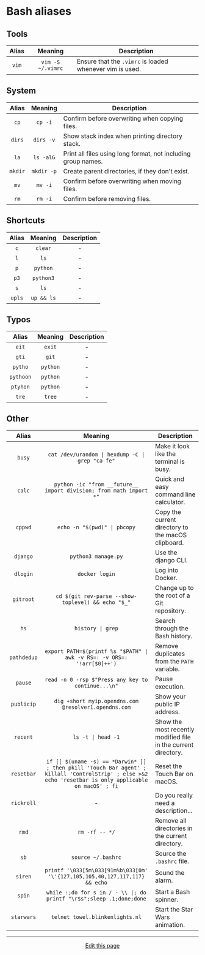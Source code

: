 # Bash aliases

## Tools

| Alias | Meaning | Description |
|:-----:|:-------:|-------------|
| `vim` | `vim -S ~/.vimrc` | Ensure that the `.vimrc` is loaded whenever vim is used. |

## System

| Alias | Meaning | Description |
|:-----:|:-------:|-------------|
| `cp` | `cp -i` | Confirm before overwriting when copying files. |
| `dirs` | `dirs -v` | Show stack index when printing directory stack. |
| `la` | `ls -alG` | Print all files using long format, not including group names. |
| `mkdir` | `mkdir -p` | Create parent directories, if they don't exist. |
| `mv` | `mv -i` | Confirm before overwriting when moving files. |
| `rm` | `rm -i` | Confirm before removing files. |

## Shortcuts

| Alias | Meaning | Description |
|:-----:|:-------:|:-----------:|
| `c` | `clear` | - |
| `l` | `ls` | - |
| `p` | `python` | - |
| `p3` | `python3` | - |
| `s` | `ls` | - |
| `upls` | `up && ls` | - |

## Typos

| Alias | Meaning | Description |
|:-----:|:-------:|:-----------:|
| `eit` | `exit` | - |
| `gti` | `git` | - |
| `pytho` | `python` | - |
| `pythoon` | `python` | - |
| `ptyhon` | `python` | - |
| `tre` | `tree` | - |

## Other

| Alias | Meaning | Description |
|:-----:|:-------:|-------------|
| `busy` | `cat /dev/urandom \| hexdump -C \| grep "ca fe"` | Make it look like the terminal is busy. |
| `calc` | `python -ic "from __future__ import division; from math import *"` | Quick and easy command line calculator. |
| `cppwd` | `echo -n "$(pwd)" \| pbcopy` | Copy the current directory to the macOS clipboard. |
| `django` | `python3 manage.py` | Use the django CLI. |
| `dlogin` | `docker login` | Log into Docker. |
| `gitroot` | `cd $(git rev-parse --show-toplevel) && echo "$_"` | Change up to the root of a Git repository. |
| `hs` | `history \| grep` | Search through the Bash history. |
| `pathdedup` | `export PATH=$(printf %s "$PATH" \| awk -v RS=: -v ORS=: '!arr[$0]++')` | Remove duplicates from the `PATH` variable. |
| `pause` | `read -n 0 -rsp $"Press any key to continue...\n"` | Pause execution. |
| `publicip` | `dig +short myip.opendns.com @resolver1.opendns.com` | Show your public IP address. |
| `recent` | `ls -t \| head -1` | Show the most recently modified file in the current directory. |
| `resetbar` | `if [[ $(uname -s) == *Darwin* ]] ; then pkill 'Touch Bar agent' ; killall 'ControlStrip' ; else >&2 echo 'resetbar is only applicable on macOS' ; fi` | Reset the Touch Bar on macOS. |
| `rickroll` | - | Do you really need a description... |
| `rmd` | `rm -rf -- */` | Remove all directories in the current directory. |
| `sb` | `source ~/.bashrc` | Source the `.bashrc` file. |
| `siren` | `printf '\033[5m\033[91m%b\033[0m' '\'{127,105,105,40,127,117,117} && echo` | Sound the alarm. |
| `spin` | `while :;do for s in / - \\ \|; do printf "\r$s";sleep .1;done;done` | Start a Bash spinner. |
| `starwars` | `telnet towel.blinkenlights.nl` | Start the Star Wars animation. |

<hr>
<div style="text-align:center">
	<a class="edit-link" href="https://github.com/wcarhart/docs/blob/master/docs/konphig/bash_aliases.md" target="_blank"><i class="fas fa-edit"></i> Edit this page</a>
</div>

